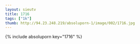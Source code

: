 ```yaml
--- 
layout: sieutv
title: 1716
tags: ["1k"]
thumb: http://94.23.248.219/absoluporn-1/image/002/1716.jpg
---
```

{% include absoluporn key="1716" %} 
